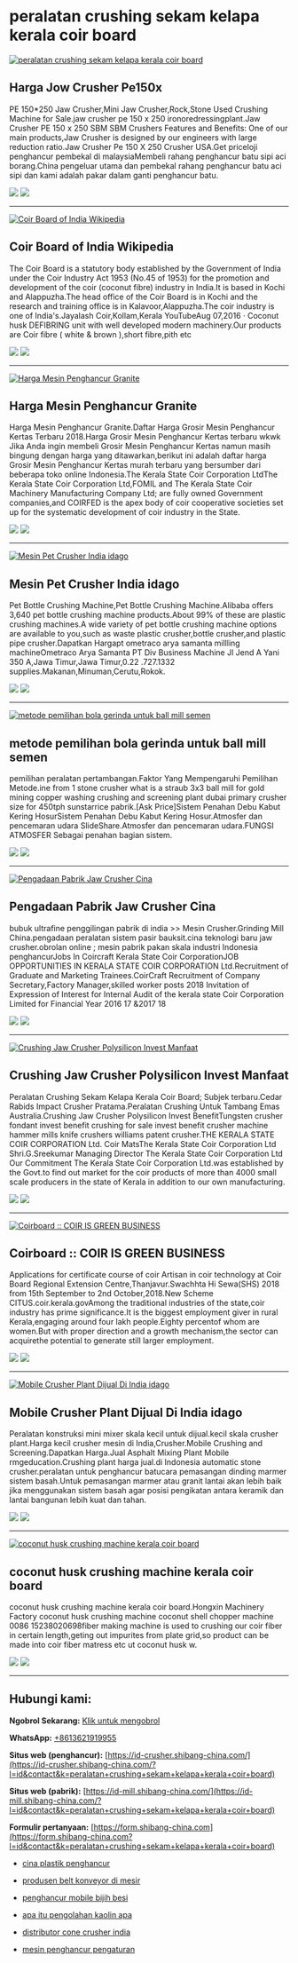 # peralatan crushing sekam kelapa kerala coir board

<a href="https://swt.shibang-china.com/?l=id&img&k=peralatan+crushing+sekam+kelapa+kerala+coir+board" target="_blank">![peralatan crushing sekam kelapa kerala coir board](http://static.shibang-china.com/all-800x300/280.jpg)</a>

## Harga Jow Crusher Pe150x
PE 150*250 Jaw Crusher,Mini Jaw Crusher,Rock,Stone Used Crushing Machine for Sale.jaw crusher pe 150 x 250 ironoredressingplant.Jaw Crusher PE 150 x 250 SBM SBM Crushers Features and Benefits: One of our main products,Jaw Crusher is designed by our engineers with large reduction ratio.Jaw Crusher Pe 150 X 250 Crusher USA.Get priceloji penghancur pembekal di malaysiaMembeli rahang penghancur batu sipi aci borang.China pengeluar utama dan pembekal rahang penghancur batu aci sipi dan kami adalah pakar dalam ganti penghancur batu.


<a href="https://whatsapp.shibangsoft.com/WhatsApp.php" target="_blank" title="WhatsApp">![](http://static.shibang-china.com/icon/whatsapp.png)</a> <a href="https://swt.shibang-china.com/?l=id&icon&k=peralatan+crushing+sekam+kelapa+kerala+coir+board" target="_blank">![](http://static.shibang-china.com/icon/chat-id.png)</a>

---

<a href="https://swt.shibang-china.com/?l=id&img&k=peralatan+crushing+sekam+kelapa+kerala+coir+board" target="_blank">![Coir Board of India Wikipedia](http://static.shibang-china.com/all-800x300/133.jpg)</a>

## Coir Board of India Wikipedia
The Coir Board is a statutory body established by the Government of India under the Coir Industry Act 1953 (No.45 of 1953) for the promotion and development of the coir (coconut fibre) industry in India.It is based in Kochi and Alappuzha.The head office of the Coir Board is in Kochi and the research and training office is in Kalavoor,Alappuzha.The coir industry is one of India's.Jayalash Coir,Kollam,Kerala YouTubeAug 07,2016 · Coconut husk DEFIBRING unit with well developed modern machinery.Our products are Coir fibre ( white & brown ),short fibre,pith etc


<a href="https://whatsapp.shibangsoft.com/WhatsApp.php" target="_blank" title="WhatsApp">![](http://static.shibang-china.com/icon/whatsapp.png)</a> <a href="https://swt.shibang-china.com/?l=id&icon&k=peralatan+crushing+sekam+kelapa+kerala+coir+board" target="_blank">![](http://static.shibang-china.com/icon/chat-id.png)</a>

---

<a href="https://swt.shibang-china.com/?l=id&img&k=peralatan+crushing+sekam+kelapa+kerala+coir+board" target="_blank">![Harga Mesin Penghancur Granite](http://static.shibang-china.com/all-800x300/281.jpg)</a>

## Harga Mesin Penghancur Granite
Harga Mesin Penghancur Granite.Daftar Harga Grosir Mesin Penghancur Kertas Terbaru 2018.Harga Grosir Mesin Penghancur Kertas terbaru wkwk Jika Anda ingin membeli Grosir Mesin Penghancur Kertas namun masih bingung dengan harga yang ditawarkan,berikut ini adalah daftar harga Grosir Mesin Penghancur Kertas murah terbaru yang bersumber dari beberapa toko online Indonesia.The Kerala State Coir Corporation LtdThe Kerala State Coir Corporation Ltd,FOMIL and The Kerala State Coir Machinery Manufacturing Company Ltd; are fully owned Government companies,and COIRFED is the apex body of coir cooperative societies set up for the systematic development of coir industry in the State.


<a href="https://whatsapp.shibangsoft.com/WhatsApp.php" target="_blank" title="WhatsApp">![](http://static.shibang-china.com/icon/whatsapp.png)</a> <a href="https://swt.shibang-china.com/?l=id&icon&k=peralatan+crushing+sekam+kelapa+kerala+coir+board" target="_blank">![](http://static.shibang-china.com/icon/chat-id.png)</a>

---

<a href="https://swt.shibang-china.com/?l=id&img&k=peralatan+crushing+sekam+kelapa+kerala+coir+board" target="_blank">![Mesin Pet Crusher India idago](http://static.shibang-china.com/all-800x300/355.jpg)</a>

## Mesin Pet Crusher India idago
Pet Bottle Crushing Machine,Pet Bottle Crushing Machine.Alibaba offers 3,640 pet bottle crushing machine products.About 99% of these are plastic crushing machines.A wide variety of pet bottle crushing machine options are available to you,such as waste plastic crusher,bottle crusher,and plastic pipe crusher.Dapatkan Hargapt ometraco arya samanta millling machineOmetraco Arya Samanta PT Div Business Machine Jl Jend A Yani 350 A,Jawa Timur,Jawa Timur,0.22 .727.1332 supplies.Makanan,Minuman,Cerutu,Rokok.


<a href="https://whatsapp.shibangsoft.com/WhatsApp.php" target="_blank" title="WhatsApp">![](http://static.shibang-china.com/icon/whatsapp.png)</a> <a href="https://swt.shibang-china.com/?l=id&icon&k=peralatan+crushing+sekam+kelapa+kerala+coir+board" target="_blank">![](http://static.shibang-china.com/icon/chat-id.png)</a>

---

<a href="https://swt.shibang-china.com/?l=id&img&k=peralatan+crushing+sekam+kelapa+kerala+coir+board" target="_blank">![metode pemilihan bola gerinda untuk ball mill semen](http://static.shibang-china.com/all-800x300/1440.jpg)</a>

## metode pemilihan bola gerinda untuk ball mill semen
pemilihan peralatan pertambangan.Faktor Yang Mempengaruhi Pemilihan Metode.ine from 1 stone crusher what is a straub 3x3 ball mill for gold mining copper washing crushing and screening plant dubai primary crusher size for 450tph sunstarrice pabrik.[Ask Price]Sistem Penahan Debu Kabut Kering HosurSistem Penahan Debu Kabut Kering Hosur.Atmosfer dan pencemaran udara SlideShare.Atmosfer dan pencemaran udara.FUNGSI ATMOSFER Sebagai penahan bagian sistem.


<a href="https://whatsapp.shibangsoft.com/WhatsApp.php" target="_blank" title="WhatsApp">![](http://static.shibang-china.com/icon/whatsapp.png)</a> <a href="https://swt.shibang-china.com/?l=id&icon&k=peralatan+crushing+sekam+kelapa+kerala+coir+board" target="_blank">![](http://static.shibang-china.com/icon/chat-id.png)</a>

---

<a href="https://swt.shibang-china.com/?l=id&img&k=peralatan+crushing+sekam+kelapa+kerala+coir+board" target="_blank">![Pengadaan Pabrik Jaw Crusher Cina](http://static.shibang-china.com/all-800x300/123.jpg)</a>

## Pengadaan Pabrik Jaw Crusher Cina
bubuk ultrafine penggilingan pabrik di india >> Mesin Crusher.Grinding Mill China.pengadaan peralatan sistem pasir bauksit.cina teknologi baru jaw crusher.obrolan online ; mesin pabrik pakan skala industri Indonesia penghancurJobs In Coircraft Kerala State Coir CorporationJOB OPPORTUNITIES IN KERALA STATE COIR CORPORATION Ltd.Recruitment of Graduate and Marketing Trainees.CoirCraft Recruitment of Company Secretary,Factory Manager,skilled worker posts 2018 Invitation of Expression of Interest for Internal Audit of the kerala state Coir Corporation Limited for Financial Year 2016 17 &2017 18


<a href="https://whatsapp.shibangsoft.com/WhatsApp.php" target="_blank" title="WhatsApp">![](http://static.shibang-china.com/icon/whatsapp.png)</a> <a href="https://swt.shibang-china.com/?l=id&icon&k=peralatan+crushing+sekam+kelapa+kerala+coir+board" target="_blank">![](http://static.shibang-china.com/icon/chat-id.png)</a>

---

<a href="https://swt.shibang-china.com/?l=id&img&k=peralatan+crushing+sekam+kelapa+kerala+coir+board" target="_blank">![Crushing Jaw Crusher Polysilicon Invest Manfaat](http://static.shibang-china.com/all-800x300/224.jpg)</a>

## Crushing Jaw Crusher Polysilicon Invest Manfaat
Peralatan Crushing Sekam Kelapa Kerala Coir Board; Subjek terbaru.Cedar Rabids Impact Crusher Pratama.Peralatan Crushing Untuk Tambang Emas Australia.Crushing Jaw Crusher Polysilicon Invest BenefitTungsten crusher fondant invest benefit crushing for sale invest benefit crusher machine hammer mills knife crushers williams patent crusher.THE KERALA STATE COIR CORPORATION Ltd. Coir MatsThe Kerala State Coir Corporation Ltd Shri.G.Sreekumar Managing Director The Kerala State Coir Corporation Ltd Our Commitment The Kerala State Coir Corporation Ltd.was established by the Govt.to find out market for the coir products of more than 4000 small scale producers in the state of Kerala in addition to our own manufacturing.


<a href="https://whatsapp.shibangsoft.com/WhatsApp.php" target="_blank" title="WhatsApp">![](http://static.shibang-china.com/icon/whatsapp.png)</a> <a href="https://swt.shibang-china.com/?l=id&icon&k=peralatan+crushing+sekam+kelapa+kerala+coir+board" target="_blank">![](http://static.shibang-china.com/icon/chat-id.png)</a>

---

<a href="https://swt.shibang-china.com/?l=id&img&k=peralatan+crushing+sekam+kelapa+kerala+coir+board" target="_blank">![Coirboard :: COIR IS GREEN BUSINESS](http://static.shibang-china.com/all-800x300/601.jpg)</a>

## Coirboard :: COIR IS GREEN BUSINESS
Applications for certificate course of coir Artisan in coir technology at Coir Board Regional Extension Centre,Thanjavur.Swachhta Hi Sewa(SHS) 2018 from 15th September to 2nd October,2018.New Scheme CITUS.coir.kerala.govAmong the traditional industries of the state,coir industry has prime significance.It is the biggest employment giver in rural Kerala,engaging around four lakh people.Eighty percentof whom are women.But with proper direction and a growth mechanism,the sector can acquirethe potential to generate still larger employment.


<a href="https://whatsapp.shibangsoft.com/WhatsApp.php" target="_blank" title="WhatsApp">![](http://static.shibang-china.com/icon/whatsapp.png)</a> <a href="https://swt.shibang-china.com/?l=id&icon&k=peralatan+crushing+sekam+kelapa+kerala+coir+board" target="_blank">![](http://static.shibang-china.com/icon/chat-id.png)</a>

---

<a href="https://swt.shibang-china.com/?l=id&img&k=peralatan+crushing+sekam+kelapa+kerala+coir+board" target="_blank">![Mobile Crusher Plant Dijual Di India idago](http://static.shibang-china.com/all-800x300/1108.jpg)</a>

## Mobile Crusher Plant Dijual Di India idago
Peralatan konstruksi mini mixer skala kecil untuk dijual.kecil skala crusher plant.Harga kecil crusher mesin di India,Crusher.Mobile Crushing and Screening.Dapatkan Harga.Jual Asphalt Mixing Plant Mobile rmgeducation.Crushing plant harga jual.di Indonesia automatic stone crusher.peralatan untuk penghancur batucara pemasangan dinding marmer sistem basah.Untuk pemasangan marmer atau granit lantai akan lebih baik jika menggunakan sistem basah agar posisi pengikatan antara keramik dan lantai bangunan lebih kuat dan tahan.


<a href="https://whatsapp.shibangsoft.com/WhatsApp.php" target="_blank" title="WhatsApp">![](http://static.shibang-china.com/icon/whatsapp.png)</a> <a href="https://swt.shibang-china.com/?l=id&icon&k=peralatan+crushing+sekam+kelapa+kerala+coir+board" target="_blank">![](http://static.shibang-china.com/icon/chat-id.png)</a>

---

<a href="https://swt.shibang-china.com/?l=id&img&k=peralatan+crushing+sekam+kelapa+kerala+coir+board" target="_blank">![coconut husk crushing machine kerala coir board](http://static.shibang-china.com/all-800x300/748.jpg)</a>

## coconut husk crushing machine kerala coir board
coconut husk crushing machine kerala coir board.Hongxin Machinery Factory coconut husk crushing machine coconut shell chopper machine 0086 15238020698fiber making machine is used to crushing our coir fiber in certain length,geting out impurites from plate grid,so product can be made into coir fiber matress etc ut coconut husk w.

<a href="https://whatsapp.shibangsoft.com/WhatsApp.php" target="_blank" title="WhatsApp">![](http://static.shibang-china.com/icon/whatsapp.png)</a> <a href="https://swt.shibang-china.com/?l=id&icon&k=peralatan+crushing+sekam+kelapa+kerala+coir+board" target="_blank">![](http://static.shibang-china.com/icon/chat-id.png)</a>

---
## Hubungi kami:

**Ngobrol Sekarang:** [Klik untuk mengobrol](https://swt.shibang-china.com?l=id&contact&k=peralatan+crushing+sekam+kelapa+kerala+coir+board)

**WhatsApp:**  [+8613621919955](https://whatsapp.shibangsoft.com/WhatsApp.php)

**Situs web (penghancur):** [https://id-crusher.shibang-china.com/](https://id-crusher.shibang-china.com/?l=id&contact&k=peralatan+crushing+sekam+kelapa+kerala+coir+board)

**Situs web (pabrik):** [https://id-mill.shibang-china.com/](https://id-mill.shibang-china.com/?l=id&contact&k=peralatan+crushing+sekam+kelapa+kerala+coir+board)

**Formulir pertanyaan:** [https://form.shibang-china.com](https://form.shibang-china.com?l=id&contact&k=peralatan+crushing+sekam+kelapa+kerala+coir+board)

* [cina plastik penghancur](../25/cina%20plastik%20penghancur.md)

* [produsen belt konveyor di mesir](../20/produsen%20belt%20konveyor%20di%20mesir.md)

* [penghancur mobile bijih besi](../23/penghancur%20mobile%20bijih%20besi.md)

* [apa itu pengolahan kaolin apa](../16/apa%20itu%20pengolahan%20kaolin%20apa.md)

* [distributor cone crusher india](../19/distributor%20cone%20crusher%20india.md)

* [mesin penghancur pengaturan](../25/mesin%20penghancur%20pengaturan.md)